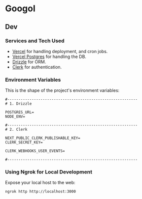 # Googol

## Dev

### Services and Tech Used

- [Vercel](https://vercel.com) for handling deployment, and cron jobs.
- [Vercel Postgres](https://vercel.com/docs/storage/vercel-postgres) for handling the DB.
- [Drizzle](https://orm.drizzle.team) for ORM.
- [Clerk](https://clerk.com) for authentication.

### Environment Variables

This is the shape of the project's environment variables:

```env
#-----------------------------------------------------------
# 1. Drizzle

POSTGRES_URL=
NODE_ENV=

#-----------------------------------------------------------
# 2. Clerk

NEXT_PUBLIC_CLERK_PUBLISHABLE_KEY=
CLERK_SECRET_KEY=

CLERK_WEBHOOKS_USER_EVENTS=

#-----------------------------------------------------------
```

### Using Ngrok for Local Development

Expose your local host to the web:

```sh
ngrok http http://localhost:3000
```
